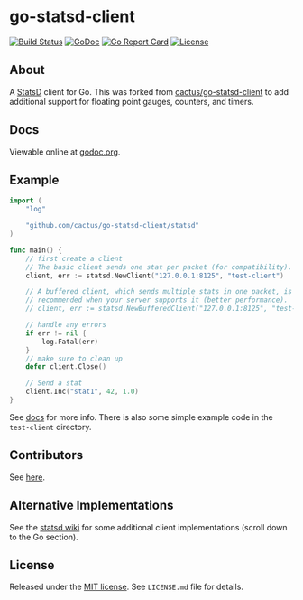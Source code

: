 go-statsd-client
================

[![Build Status](https://travis-ci.org/cactus/go-statsd-client.png?branch=master)](https://travis-ci.org/jkrez/go-statsd-client)
[![GoDoc](https://godoc.org/github.com/cactus/go-statsd-client/statsd?status.png)](https://godoc.org/github.com/jkrez/go-statsd-client/statsd)
[![Go Report Card](https://goreportcard.com/badge/cactus/go-statsd-client)](https://goreportcard.com/report/jkrez/go-statsd-client)
[![License](https://img.shields.io/github/license/cactus/go-statsd-client.svg)](https://github.com/jkrez/go-statsd-client/blob/master/LICENSE.md)

## About

A [StatsD][1] client for Go. This was forked from [cactus/go-statsd-client](https://github.com/cactus/go-statsd-client) to add additional support for floating point gauges, counters, and timers. 

## Docs

Viewable online at [godoc.org][2].

## Example

``` go
import (
    "log"

    "github.com/cactus/go-statsd-client/statsd"
)

func main() {
    // first create a client
    // The basic client sends one stat per packet (for compatibility).
    client, err := statsd.NewClient("127.0.0.1:8125", "test-client")

    // A buffered client, which sends multiple stats in one packet, is
    // recommended when your server supports it (better performance).
    // client, err := statsd.NewBufferedClient("127.0.0.1:8125", "test-client", 300*time.Millisecond, 0)

    // handle any errors
    if err != nil {
        log.Fatal(err)
    }
    // make sure to clean up
    defer client.Close()

    // Send a stat
    client.Inc("stat1", 42, 1.0)
}
```

See [docs][2] for more info. There is also some simple example code in the
`test-client` directory.

## Contributors

See [here][4].

## Alternative Implementations

See the [statsd wiki][5] for some additional client implementations
(scroll down to the Go section).

## License

Released under the [MIT license][3]. See `LICENSE.md` file for details.


[1]: https://github.com/etsy/statsd
[2]: http://godoc.org/github.com/cactus/go-statsd-client/statsd
[3]: http://www.opensource.org/licenses/mit-license.php
[4]: https://github.com/cactus/go-statsd-client/graphs/contributors
[5]: https://github.com/etsy/statsd/wiki#client-implementations
